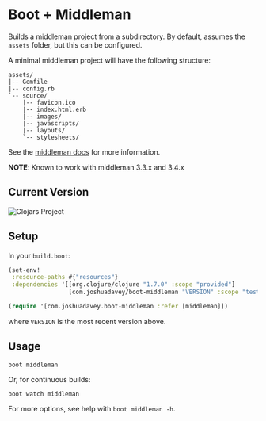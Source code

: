 # Boot + Middleman


Builds a middleman project from a subdirectory. By default, assumes the
`assets` folder, but this can be configured.

A minimal middleman project will have the following structure:

    assets/
    |-- Gemfile
    |-- config.rb
    `-- source/
        |-- favicon.ico
        |-- index.html.erb
        |-- images/
        |-- javascripts/
        |-- layouts/
        `-- stylesheets/

See the [middleman docs](https://middlemanapp.com/basics/directory-structure/)
for more information.

**NOTE**: Known to work with middleman 3.3.x and 3.4.x

## Current Version

![Clojars Project](https://clojars.org/com.joshuadavey/boot-middleman/latest-version.svg)


## Setup

In your `build.boot`:

``` clojure
(set-env!
 :resource-paths #{"resources"}
 :dependencies '[[org.clojure/clojure "1.7.0" :scope "provided"]
                 [com.joshuadavey/boot-middleman "VERSION" :scope "test"]])

(require '[com.joshuadavey.boot-middleman :refer [middleman]])
```

where `VERSION` is the most recent version above.

## Usage

```
boot middleman
```

Or, for continuous builds:

```
boot watch middleman
```

For more options, see help with `boot middleman -h`.
